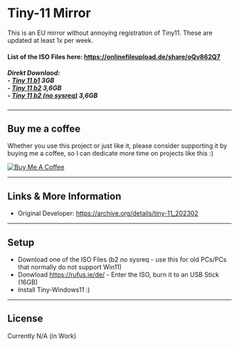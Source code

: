 Tiny-11 Mirror
============
This is an EU mirror without annoying registration of Tiny11.  These are updated at least 1x per week. 

#### List of the ISO Files here: https://onlinefileupload.de/share/oQv862Q7
##### Direkt Downlaod: <br>  - <a href="https://onlinefileupload.de/api/public/dl/oQv862Q7%2Ftiny11%20b1.iso?">Tiny 11 b1</a> 3GB<br> - <a href="https://onlinefileupload.de/api/public/dl/oQv862Q7%2Ftiny11%20b2.iso?">Tiny 11 b2</a> 3,6GB<br> - <a href="https://onlinefileupload.de/api/public/dl/oQv862Q7%2Ftiny11%20b2(no%20sysreq).iso?">Tiny 11 b2 (no sysreq)</a> 3,6GB

---
## Buy me a coffee

Whether you use this project or just like it, please consider supporting it by buying me a coffee, so I can dedicate more time on projects like this :)

<a href="https://www.buymeacoffee.com/codecpie" target="_blank"><img src="https://www.buymeacoffee.com/assets/img/custom_images/orange_img.png" alt="Buy Me A Coffee" style="height: auto !important;width: auto !important;" ></a>

---

## Links & More Information
- Original Developer: https://archive.org/details/tiny-11_202302

---

## Setup
- Download one of the ISO Files (b2 no sysreq - use this for old PCs/PCs that normally do not support Win11)
- Donwload https://rufus.ie/de/ - Enter the ISO, burn it to an USB Stick (16GB)
- Install Tiny-Windows11 :)

---

## License
Currently N/A (in Work)
